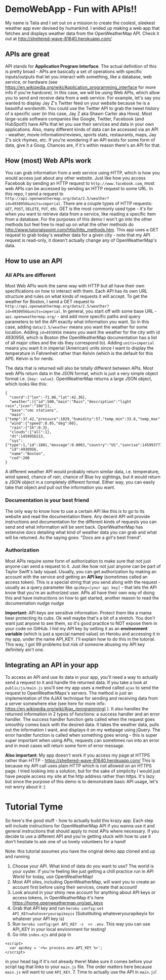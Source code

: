 # DemoWebApp - Fun with APIs!!

My name is Talia and I set out on a mission to create the coolest, sleekest weather app ever devised by humankind. I ended up making a web app that fetches and displays weather data from the OpenWeatherMap API. Check it out at http://sheltered-wave-81640.herokuapp.com/

## APIs are great
API stands for **Application Program Interface**. The actual definition of this is pretty broad - APIs are basically a set of operations with specific inputs/outputs that let you interact with something, like a database, web service, or hardware (see https://en.wikipedia.org/wiki/Application_programming_interface for more info if you're hardcore).  In this case, we will be using Web APIs, which allow you to send and receive data from a web service. For example, let's say you wanted to display Jay Z's Twitter feed on your website because he is a beautiful wordsmith. You could use the Twitter API to grab the tweet history of a specific user (in this case, Jay Z aka Shawn Carter aka Hova). Most large-scale software companies like Google, Twitter, Facebook (and HubSpot!!) have APIs that let you use their services and data in your own applications. Also, many different kinds of data can be accessed via an API - weather, movie information/reviews, sports stats, restaurants, maps, Jay Z's sick rhymes, etc. If you're wondering if an API exists for some form of data, give it a Goog. Chances are, if it's within reason there's an API for that.

## How (most) Web APIs work
You can grab information from a web service using HTTP, which is how you would access just about any other website. Just like how you access Facebook by sending an HTTP request to `http://www.facebook.com`, most web APIs can be accessed by sending an HTTP request to some URL. In this repo, I send a request to `http://api.openweathermap.org/data/2.5/weather?id=4930956&units=imperial`. There are a couple types of HTTP requests: `GET`, `POST`, `DELETE`, `PUT`, etc. GET is the most commonly used type - it's for when you want to retrieve data from a service, like reading a specific item from a database. For the purposes of this demo I won't go into the other methods but feel free to read up on what the other methods do http://www.tutorialspoint.com/http/http_methods.htm. This app uses a GET request to grab today's weather data for a given city - note that my API request is read-only, it doesn't actually change any of OpenWeatherMap's data.

## How to use an API

### All APIs are different
Most Web APIs work the same way with HTTP but all have their own specifications on how to interact with them. Each API has its own URL structure and rules on what kinds of requests it will accept. To get the weather for Boston, I send a GET request to `http://api.openweathermap.org/data/2.5/weather?id=4930956&units=imperial`. In general, you start off with some base URL - `api.openweathermap.org/` - and add more specific paths and query parameters to tell the API exactly what information you want. So in this case, adding `data/2.5/weather` means you want the weather for some location. Adding `id=4930956` means you want the weather for the city with id 4930956, which is Boston (the OpenWeatherMap documentation has a list of all major cities and the ids they correspond to). Adding `units=imperial` means you want it in imperial (American) units since I want to display the temperature in Fahrenheit rather than Kelvin (which is the default for this API). Kelvin is for nerds.

The data that is returned will also be totally different between APIs. Most web APIs return data in the JSON format, which is just a very simple object format i.e. `{key: value}`. OpenWeatherMap returns a large JSON object, which looks like this: 

```
{
  "coord":{"lon":-71.06,"lat":42.36},
  "weather":[{"id":500,"main":"Rain","description":"light rain","icon":"10d"}],
  "base":"cmc stations",
  "main":{"temp":37.42,"pressure":1029,"humidity":57,"temp_min":33.8,"temp_max":50},
  "wind":{"speed":8.05,"deg":60},
  "rain":{"1h":0.3},
  "clouds":{"all":1},
  "dt":1459956213,
  "sys":{"type":1,"id":1801,"message":0.0063,"country":"US","sunrise":1459937777,"sunset":1459984620},
  "id":4930956,
  "name":"Boston",
  "cod":200
}
```

A different weather API would probably return similar data, i.e. temperature, wind speed, chance of rain, chance of Blue Ivy sightings, but it would return a JSON object in a completely different format. Either way, you can easily take that object and pull out the information you want.

### Documentation is your best friend
The only way to know how to use a certain API like this is to go to its website and read the documentation there. Any decent API will provide instructions and documentation for the different kinds of requests you can send and what information will be sent back. OpenWeatherMap has extensive docs detailing what kind of weather data you can grab and what will be returned. As the saying goes: "Docs are a girl's best friend".

### Authorization
Most APIs require some form of authorization to make sure that not just anyone can send a request to it. Just like how not just anyone can be part of Taylor Swift's lady squad. Usually, you can get authorization by making an account with the service and getting an **API key** (sometimes called an access token). This is a special string that you send along with the request - usually as a query parameter like `apiKey=[your api key]` - that lets the API know that you're an authorized user. APIs all have their own way of doing this and have instructions on how to get started, another reason to read the documentation *nudge nudge*

**Important:** API keys are sensitive information. Protect them like a mama bear protecting its cubs. Ok well maybe that's a bit of a stretch. You don't want just anyone to see them, so it's good practice to NOT expose them in your code on GitHub. I hid my API key by setting it as an **environment variable** (which is just a special named value) on Heroku and accessing it in my app, under the name API_KEY. I'll explain how to do this in the tutorial. This way, I got 99 problems but risk of someone abusing my API key definitely ain't one.

## Integrating an API in your app
To access an API and use its data in your app, you'll need a way to actually send a request to it and handle the returned data. If you take a look at `public/js/main.js` you'll see my app uses a method called `ajax` to send the request to OpenWeatherMaps's servers. The method is just an implementation of the AJAX technique for sending and receiving data from a server somewhere else (see here for more info: https://en.wikipedia.org/wiki/Ajax_(programming) ). It also handles the returned information in 2 types of functions: a success handler and an error handler. The success handler function gets called when the request goes smoothly comes back with the desired data. It takes the weather data, pulls out the information I want, and displays it on my webpage using jQuery. The error handler function is called when something goes wrong - this is super super important when using APIs, requests can sometimes run into an error and in most cases will return some form of error message.

**Also important**: My app doesn't work if you access my page at HTTPS rather than HTTP - https://sheltered-wave-81640.herokuapp.com/ This is because my API call uses plain HTTP which is not allowed on an HTTPS page. I tried looking into a solution, but for the sake of simplicity I would just have people access my site at the http address rather than https. It's lazy but since the purpose of this demo is to demonstrate basic API usage, let's not worry about it :)

# Tutorial Tyme
So here's the good stuff - how to actually build this krazy app. Each step will include instructions for OpenWeatherMap API if you wanna use it and general instructions that should apply to most APIs where necessary. If you decide to use a different API and you're getting stuck with how to use it don't hesitate to ask one of us lovely volunteers for a hand!

Note: this tutorial assumes you have the original demo app cloned and up and running

1. Choose your API. What kind of data do you want to use? The world is your oyster. If you're feeling like just getting a chill practice run in API World for today, use OpenWeatherMap!
2. Most API sites, including OpenWeatherMap, will want you to create an account first before using their services, create that account!
3. Look around in your shiny new account for anything about API keys or access tokens, in OpenWeatherMap it's here https://home.openweathermap.org/api_keys
4. Grab that API key and run `heroku config:set API_KEY=whateveryourapikeyis` (Substituting whateveryourapikeyis for whatever your API key is)
5. Run `heroku config:get API_KEY -s  >> .env`. This way you can use API_KEY in your local environment for testing!
6. Go into `index.ejs` and pop in
```
<script>
  var apiKey = '<%= process.env.API_KEY %>';
</script>
```
in your head tag if it's not already there! Make sure it comes before your script tag that links to your `main.js` file. The order matters here because `main.js` will want to use `API_KEY`.
7. Time to actually use the API in `main.js`!  
